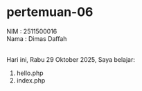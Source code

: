 # pertemuan-06

NIM  : 2511500016<br>
Nama  : Dimas Daffah<br><br>

Hari ini, Rabu 29 Oktober 2025, Saya belajar:
<ol>
<li>hello.php</li>
<li>index.php</li>
</ol>